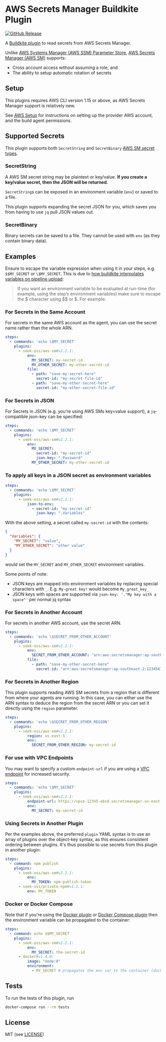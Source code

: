 # AWS Secrets Manager Buildkite Plugin

[![GitHub Release](https://img.shields.io/github/release/seek-oss/aws-sm-buildkite-plugin.svg)](https://github.com/seek-oss/aws-sm-buildkite-plugin/releases)

A [Buildkite plugin](https://buildkite.com/docs/agent/v3/plugins) to read secrets from AWS Secrets Manager.

Unlike [AWS Systems Manager (AWS SSM) Parameter Store](https://aws.amazon.com/systems-manager/), [AWS Secrets Manager (AWS SM)](https://aws.amazon.com/secrets-manager/) supports:

- Cross account access without assuming a role; and
- The ability to setup automatic rotation of secrets

## Setup

This plugins requires AWS CLI version 1.15 or above, as AWS Secrets Manager support is relatively new.

See [AWS Setup](./AWSSETUP.md) for instructions on setting up the provider AWS account, and the build agent permissions.

## Supported Secrets

This plugin supports both `SecretString` and `SecretBinary` [AWS SM secret types](https://docs.aws.amazon.com/secretsmanager/latest/apireference/API_GetSecretValue.html).

### SecretString

A AWS SM secret string may be plaintext or key/value. **If you create a key/value secret, then the JSON will be returned.**

`SecretString`s can be exposed in an environment variable (`env`) or saved to a file.

This plugin supports expanding the secret JSON for you, which saves you from having to use `jq` pull JSON values out.

### SecretBinary

Binary secrets can be saved to a file. They cannot be used with `env` (as they contain binary data).

## Examples

Ensure to escape the variable expression when using it in your steps, e.g. `$$MY_SECRET` or `\$MY_SECRET`. This is due to [how buildkite interpolates variables on pipeline upload](https://buildkite.com/docs/agent/v3/cli-pipeline#environment-variable-substitution):

> If you want an environment variable to be evaluated at run-time (for example, using the step’s environment variables) make sure to escape the $ character using $$ or \$. For example:

### For Secrets in the Same Account

For secrets in the same AWS account as the agent, you can use the secret name rather than the whole ARN.

```yml
steps:
  - commands: 'echo \$MY_SECRET'
    plugins:
      - seek-oss/aws-sm#v2.2.1:
          env:
            MY_SECRET: my-secret-id
            MY_OTHER_SECRET: my-other-secret-id
          file:
            - path: "save-my-secret-here"
              secret-id: "my-secret-file-id"
            - path: "save-my-other-secret-here"
              secret-id: "my-other-secret-file-id"
```

### For Secrets in JSON

For Secrets in JSON (e.g. you're using AWS SMs key=value support), a `jq`-compatible json-key can be specified:

```yml
steps:
  - commands: 'echo \$MY_SECRET'
    plugins:
      - seek-oss/aws-sm#v2.2.1:
          env:
            MY_SECRET:
              secret-id: "my-secret-id"
              json-key: ".Password"
            MY_OTHER_SECRET: my-other-secret-id
```

### To apply all keys in a JSON secret as environment variables

```yml
steps:
  - commands: 'echo \$MY_SECRET'
    plugins:
      - seek-oss/aws-sm#v2.2.1:
          json-to-env:
            - secret-id: "my-secret-id"
              json-key: ".Variables"
```

With the above setting, a secret called `my-secret-id` with the contents:

```json
{
  "Variables": {
    "MY_SECRET": "value",
    "MY_OTHER_SECRET": "other value"
  }
}
```

would set the `MY_SECRET` and `MY_OTHER_SECRET` environment variables.

Some points of note:

- JSON keys are mapped into environment variables by replacing special characters with `_`. E.g. `My-great key!` would become `My_great_key_`
- JSON keys with spaces are supported via `json-key: '."My key with a space"'` per normal jq syntax

### For Secrets in Another Account

For secrets in another AWS account, use the secret ARN.

```yml
steps:
  - commands: 'echo \$SECRET_FROM_OTHER_ACCOUNT'
    plugins:
      - seek-oss/aws-sm#v2.2.1:
          env:
            SECRET_FROM_OTHER_ACCOUNT: "arn:aws:secretsmanager:ap-southeast-2:1234567:secret:my-global-secret"
          file:
            - path: "save-my-other-secret-here"
              secret-id: "arn:aws:secretsmanager:ap-southeast-2:1234567:secret:my-global-file-secret"
```

### For Secrets in Another Region

This plugin supports reading AWS SM secrets from a region that is different from where your agents are running. In this case, you can either use the ARN syntax to deduce the region from the secret ARN or you can set it directly using the `region` parameter.

```yml
steps:
  - commands: 'echo \$SECRET_FROM_OTHER_REGION'
    plugins:
      - seek-oss/aws-sm#v2.2.1:
          region: us-east-1
          env:
            SECRET_FROM_OTHER_REGION: my-secret-id
```

### For use with VPC Endpoints

You may want to specify a custom `endpoint-url` if you are using a [VPC endpoint](https://docs.aws.amazon.com/vpc/latest/userguide/vpc-endpoints.html)
for increased security.

```yml
steps:
  - commands: 'echo \$MY_SECRET'
    plugins:
      - seek-oss/aws-sm#v2.2.1:
          endpoint-url: https://vpce-12345-abcd.secretsmanager.us-east-1.vpce.amazonaws.com
          env:
            MY_SECRET: my-secret-id
```

### Using Secrets in Another Plugin

Per the examples above, the preferred `plugin` YAML syntax is to use an array of plugins over the object-key syntax, as this ensures consistent ordering between plugins. It's thus possible to use secrets from this plugin in another plugin:

```yml
steps:
  - command: npm publish
    plugins:
      - seek-oss/aws-sm#v2.2.1:
          env:
            MY_TOKEN: npm-publish-token
      - seek-oss/private-npm#v1.1.1:
          env: MY_TOKEN
```

### Docker or Docker Compose

Note that if you're using the [Docker plugin](https://github.com/buildkite-plugins/docker-buildkite-plugin) or [Docker Compose plugin](https://github.com/buildkite-plugins/docker-compose-buildkite-plugin) then the environment variable can be propagated to the container:

```yml
steps:
  - command: echo $$MY_SECRET
    plugins:
      - seek-oss/aws-sm#v2.2.1:
          env:
            MY_SECRET: the-secret-id
      - docker#v1.4.0:
          image: "node:8"
          environment:
            - MY_SECRET # propagates the env var to the container (docker run -e MY_SECRET)
```

## Tests

To run the tests of this plugin, run

```sh
docker-compose run --rm tests
```

## License

MIT (see [LICENSE](LICENSE))
